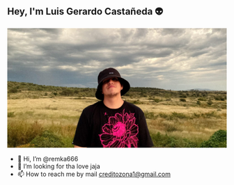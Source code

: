 ## Hey, I'm Luis Gerardo Castañeda 👽

![An illustration showing a variety of differently themed Octocats. Monuments from different cities are indicated in the background like the Space Needle, Berlin Fernsehturm and Transamerica Pyramid.](/assets/dos.jpeg)

- 👋 Hi, I’m @remka666
- 💞️ I’m looking for tha love jaja
- 📫 How to reach me by mail creditozona1@gmail.com
